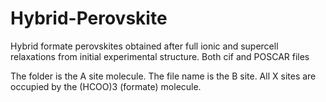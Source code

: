 # Hybrid-Perovskite
Hybrid formate perovskites obtained after full ionic and supercell relaxations from initial experimental structure. Both cif and POSCAR files

The folder is the A site molecule. The file name is the B site. All X sites are occupied by the (HCOO)3 (formate) molecule.
